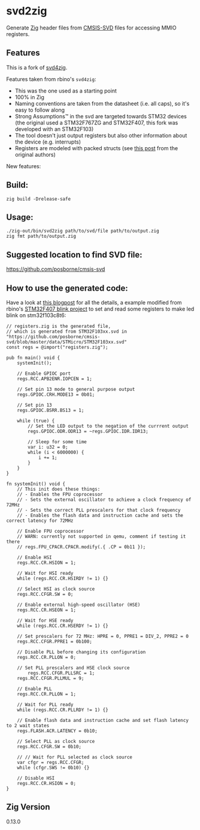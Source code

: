 # svd2zig

Generate [Zig](https://ziglang.org/) header files from
[CMSIS-SVD](http://www.keil.com/pack/doc/CMSIS/SVD/html/index.html) files for accessing MMIO
registers.

## Features

This is a fork of [svd4zig](https://github.com/rbino/svd4zig).

Features taken from rbino's `svd4zig`:
- This was the one used as a starting point
- 100% in Zig
- Naming conventions are taken from the datasheet (i.e. all caps), so it's easy to follow along
- Strong Assumptions™ in the svd are targeted towards STM32 devices (the original used a
  STM32F767ZG and STM32F407, this fork was developed with an STM32F103)
- The tool doesn't just output registers but also other information about the device (e.g.
  interrupts)
- Registers are modeled with packed structs (see [this
  post](https://scattered-thoughts.net/writing/mmio-in-zig) from the original authors)

New features:

## Build:

```
zig build -Drelease-safe
```

## Usage:

```
./zig-out/bin/svd2zig path/to/svd/file path/to/output.zig
zig fmt path/to/output.zig
```

## Suggested location to find SVD file:

https://github.com/posborne/cmsis-svd

## How to use the generated code:

Have a look at [this blogpost](https://scattered-thoughts.net/writing/mmio-in-zig) for all the details,
a example modified from rbino's [STM32F407 blink project](https://github.com/rbino/zig-stm32-blink) to set and read some registers to make led blink on stm32f103c8t6:
```zig
// registers.zig is the generated file,
// which is generated from STM32F103xx.svd in "https://github.com/posborne/cmsis-svd/blob/master/data/STMicro/STM32F103xx.svd"
const regs = @import("registers.zig");

pub fn main() void {
    systemInit();

    // Enable GPIOC port
    regs.RCC.APB2ENR.IOPCEN = 1;

    // Set pin 13 mode to general purpose output
    regs.GPIOC.CRH.MODE13 = 0b01;

    // Set pin 13
    regs.GPIOC.BSRR.BS13 = 1;

    while (true) {
        // Set the LED output to the negation of the currrent output
        regs.GPIOC.ODR.ODR13 = ~regs.GPIOC.IDR.IDR13;

        // Sleep for some time
        var i: u32 = 0;
        while (i < 6000000) {
            i += 1;
        }
    }
}

fn systemInit() void {
    // This init does these things:
    // - Enables the FPU coprocessor
    // - Sets the external oscillator to achieve a clock frequency of 72MHz
    // - Sets the correct PLL prescalers for that clock frequency
    // - Enables the flash data and instruction cache and sets the correct latency for 72MHz

    // Enable FPU coprocessor
    // WARN: currently not supported in qemu, comment if testing it there
    // regs.FPU_CPACR.CPACR.modify(.{ .CP = 0b11 });

    // Enable HSI
    regs.RCC.CR.HSION = 1;

    // Wait for HSI ready
    while (regs.RCC.CR.HSIRDY != 1) {}

    // Select HSI as clock source
    regs.RCC.CFGR.SW = 0;

    // Enable external high-speed oscillator (HSE)
    regs.RCC.CR.HSEON = 1;

    // Wait for HSE ready
    while (regs.RCC.CR.HSERDY != 1) {}

    // Set prescalers for 72 MHz: HPRE = 0, PPRE1 = DIV_2, PPRE2 = 0
    regs.RCC.CFGR.PPRE1 = 0b100;

    // Disable PLL before changing its configuration
    regs.RCC.CR.PLLON = 0;

    // Set PLL prescalers and HSE clock source
        regs.RCC.CFGR.PLLSRC = 1;
    regs.RCC.CFGR.PLLMUL = 9;

    // Enable PLL
    regs.RCC.CR.PLLON = 1;

    // Wait for PLL ready
    while (regs.RCC.CR.PLLRDY != 1) {}

    // Enable flash data and instruction cache and set flash latency to 2 wait states
    regs.FLASH.ACR.LATENCY = 0b10;

    // Select PLL as clock source
    regs.RCC.CFGR.SW = 0b10;

    // // Wait for PLL selected as clock source
    var cfgr = regs.RCC.CFGR;
    while (cfgr.SWS != 0b10) {}

    // Disable HSI
    regs.RCC.CR.HSION = 0;
}
```
## Zig Version
0.13.0


